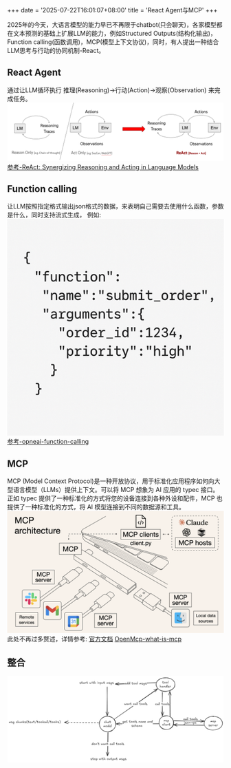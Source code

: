 +++
date = '2025-07-22T16:01:07+08:00'
title = 'React Agent与MCP'
+++

2025年的今天，大语言模型的能力早已不再限于chatbot(只会聊天)，各家模型都在文本预测的基础上扩展LLM的能力，例如Structured Outputs(结构化输出)，Function calling(函数调用)，MCP(模型上下文协议)，同时，有人提出一种结合LLM思考与行动的协同机制-React。

## React Agent
通过让LLM循环执行 推理(Reasoning)->行动(Action)->观察(Observation) 来完成任务。
![alt text](image-1.png)
[参考-ReAct: Synergizing Reasoning and Acting in Language Models](https://react-lm.github.io/)

## Function calling
让LLM按照指定格式输出json格式的数据，来表明自己需要去使用什么函数，参数是什么，同时支持流式生成，
例如:
![alt text](image.png)
[参考-opneai-function-calling](https://platform.openai.com/docs/guides/function-calling?api-mode=chat)

## MCP
MCP (Model Context Protocol)是一种开放协议，用于标准化应用程序如何向大型语言模型（LLMs）提供上下文。可以将 MCP 想象为 AI 应用的 typec 接口。正如 typec 提供了一种标准化的方式将您的设备连接到各种外设和配件，MCP 也提供了一种标准化的方式，将 AI 模型连接到不同的数据源和工具。
![alt text](image-2.png)
此处不再过多赘述，详情参考:
[官方文档](https://modelcontextprotocol.io/introduction)
[OpenMcp-what-is-mcp](https://kirigaya.cn/openmcp/zh/plugin-tutorial/what-is-mcp.html)

## 整合
![alt text](image-3.png)
